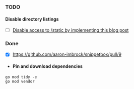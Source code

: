 ### TODO

#### Disable directory listings

- [ ] [Disable access to /static by implementing this blog post](https://www.alexedwards.net/blog/disable-http-fileserver-directory-listings)

### Done

- [x] https://github.com/aaron-imbrock/snippetbox/pull/9
- #### Pin and download dependencies
```
go mod tidy -e
go mod vendor
```
